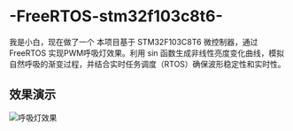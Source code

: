 # -FreeRTOS-stm32f103c8t6-
我是小白，现在做了一个 本项目基于 STM32F103C8T6 微控制器，通过 FreeRTOS 实现PWM呼吸灯效果。利用 sin 函数生成非线性亮度变化曲线，模拟自然呼吸的渐变过程，并结合实时任务调度（RTOS）确保波形稳定性和实时性。

## 效果演示

![呼吸灯效果](./imageone/Video_20250219_123838_985.gif)
